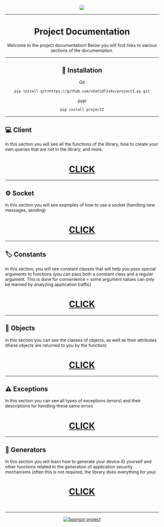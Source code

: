<body>
	<div align="center">
	    <a href="https://github.com/xXxCLOTIxXx/projectZ.py"><img src="https://github.com/xXxCLOTIxXx/projectZ.py/blob/main/docs/res/logov2.png"/></a>
    <hr>


# Project Documentation

Welcome to the project documentation! Below you will find links to various sections of the documentation.
  </div>
</body>

---
<div align="center">
	
## 📘 **Installation**

<p>Git</p>
	
```bash
pip install git+https://github.com/xXxCLOTIxXx/projectZ.py.git
```
<p>pypi</p>

```bash
pip install projectZ
```
</div>

---
## 💻 **Client**
In this section you will see all the functions of the library, how to create your own queries that are not in the library, and more.

<div align="center">
	<h1>
	<a href="client.md"> CLICK  </a>
	</h1>
</div>

---

## ⚙️ **Socket**
In this section you will see examples of how to use a socket (handling new messages, sending)

<div align="center">
	<h1>
	<a href="socket.md"> CLICK  </a>
	</h1>
</div>


---

## 🏷️ **Сonstants**
In this section, you will see constant classes that will help you pass special arguments to functions (you can pass both a constant class and a regular argument. This is done for convenience + some argument values ​​can only be learned by analyzing application traffic)

<div align="center">
	<h1>
	<a href="constants.md"> CLICK  </a>
	</h1>
</div>



---

## 🧩 **Objects**
in this section you can see the classes of objects, as well as their attributes (these objects are returned to you by the function)

<div align="center">
	<h1>
	<a href="objects.md"> CLICK  </a>
	</h1>
</div>

---

## ⚠️ **Exceptions**
In this section you can see all types of exceptions (errors) and their descriptions for handling these same errors

<div align="center">
	<h1>
	<a href="exceptions.md"> CLICK  </a>
	</h1>
</div>

---

## 🔄 **Generators**
In this section you will learn how to generate your device ID yourself and other functions related to the generation of application security mechanisms (often this is not required, the library does everything for you)

<div align="center">
	<h1>
	<a href="generators.md"> CLICK  </a>
	</h1>
<br><hr>
		<a href="https://github.com/xXxCLOTIxXx/xXxCLOTIxXx/blob/main/sponsor.md">
			<img src="https://img.shields.io/badge/%D0%A1%D0%BF%D0%BE%D0%BD%D1%81%D0%B8%D1%80%D0%BE%D0%B2%D0%B0%D1%82%D1%8C-Donate-F79B1F?style=for-the-badge&logo=github&logoColor=FF69B4&color=FF69B4" alt="Sponsor project"/>
		</a>
</div>
